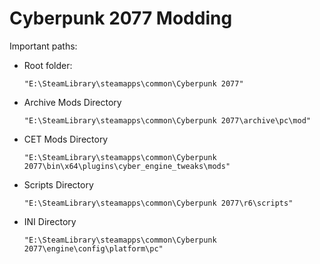 # Cyberpunk 2077 Modding
Important paths:

- Root folder:
	```shell
	"E:\SteamLibrary\steamapps\common\Cyberpunk 2077"
	```

- Archive Mods Directory
	```shell
	"E:\SteamLibrary\steamapps\common\Cyberpunk 2077\archive\pc\mod"
	```

- CET Mods Directory
	```shell
	"E:\SteamLibrary\steamapps\common\Cyberpunk 2077\bin\x64\plugins\cyber_engine_tweaks\mods"
	```

- Scripts Directory
	```shell
	"E:\SteamLibrary\steamapps\common\Cyberpunk 2077\r6\scripts"
	```

- INI Directory
	```shell
	"E:\SteamLibrary\steamapps\common\Cyberpunk 2077\engine\config\platform\pc"
	```
